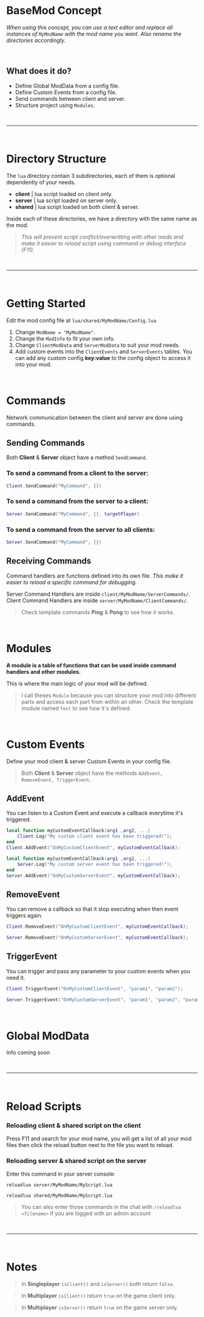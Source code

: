 # BaseMod Concept

*When using this concept, you can use a text editor and replace all instances of `MyModName` with the mod name you want. Also rename the directories accordingly.*

<br>

## What does it do?
- Define Global ModData from a config file.
- Define Custom Events from a config file.
- Send commands between client and server.
- Structure project using `Modules`.

<br>

---

<br>

# **Directory Structure**
The `lua` directory contain 3 subdirectories, each of them is optional dependently of your needs.
- **client** | lua script loaded on client only.
- **server** | lua script loaded on server only.
- **shared** | lua script loaded on both client & server.

Inside each of these directories, we have a directory with the same name as the mod.  
>*This will prevent script conflict/overwritting with other mods and make it easier to reload script using command or debug interface (F11).*

<br>

---

<br>

# Getting Started

Edit the mod config file at `lua/shared/MyModName/Config.lua`
1) Change `ModName = "MyModName"`.
2) Change the `ModInfo` to fit your own info.
3) Change `ClientModData` and `ServerModData` to suit your mod needs.
4) Add custom events into the `ClientEvents` and `ServerEvents` tables.
You can add any custom config **key:value** to the config object to access it into your mod.

<br>

# Commands

Network communication between the client and server are done using commands.

## Sending Commands

Both **Client** & **Server** object have a method `SendCommand`.

### To send a command from a client to the server:
```lua
Client.SendCommand("MyCommand", {})
```

### To send a command from the server to a client:
```lua
Server.SendCommand("MyCommand", {}, targetPlayer)
```

### To send a command from the server to all clients:
```lua
Server.SendCommand("MyCommand", {})
```

## Receiving Commands

Command handlers are functions defined into its own file. *This make it easier to reload a specific command for debugging.*

Server Command Handlers are inside `client/MyModName/ServerCommands/`.  
Client Command Handlers are inside `server/MyModName/ClientCommands/`.

>Check template commands **Ping** & **Pong** to see how it works. 

<br>

# Modules

**A module is a table of functions that can be used inside command handlers and other modules.**

This is where the main logic of your mod will be defined.
>I call theses `Module` because you can structure your mod into different parts and access each part from within an other.
Check the template module named `Test` to see how it's defined.

<br>

# Custom Events

Define your mod client & server Custom Events in your config file.  
>Both **Client** & **Server** object have the methods `AddEvent, RemoveEvent, TriggerEvent`.

## AddEvent

You can listen to a Custom Event and execute a callback everytime it's triggered.

```lua
local function myCustomEventCallback(arg1 ,arg2, ...)
    Client.Log("My custom client event has been triggered!");
end
Client.AddEvent("OnMyCustomClientEvent", myCustomEventCallback);
```
```lua
local function myCustomEventCallback(arg1 ,arg2, ...)
    Server.Log("My custom server event has been triggered!");
end
Server.AddEvent("OnMyCustomServerEvent", myCustomEventCallback);
```

## RemoveEvent

You can remove a callback so that it stop executing when then event triggers again.
```lua
Client.RemoveEvent("OnMyCustomClientEvent", myCustomEventCallback);
```
```lua
Server.RemoveEvent("OnMyCustomServerEvent", myCustomEventCallback);
```

## TriggerEvent

You can trigger and pass any parameter to your custom events when you need it.
```lua
Client.TriggerEvent("OnMyCustomClientEvent", "param1", "param2");
```
```lua
Server.TriggerEvent("OnMyCustomServerEvent", "param1", "param2", "param3");
```

<br>

# Global ModData

Info coming soon

<br>

---

<br>

# Reload Scripts

### Reloading **client** & **shared** script on the client

Press F11 and search for your mod name, you will get a list of all your mod files then click the reload button next to the file you want to reload.

### Reloading **server** & **shared** script on the server

Enter this command in your server console:
```
reloadlua server/MyModName/MyScript.lua
```
```
reloadlua shared/MyModName/MyScript.lua
```
>You can also enter those commands in the chat with `/reloadlua <filename>` if you are logged with an admin account

<br>

---

<br>

# Notes

>In **Singleplayer** `isClient()` and `isServer()` both return `false`.

>In **Multiplayer** `isClient()` return `true` on the game client only.

>In **Multiplayer** `isServer()` return `true` on the game server only.

